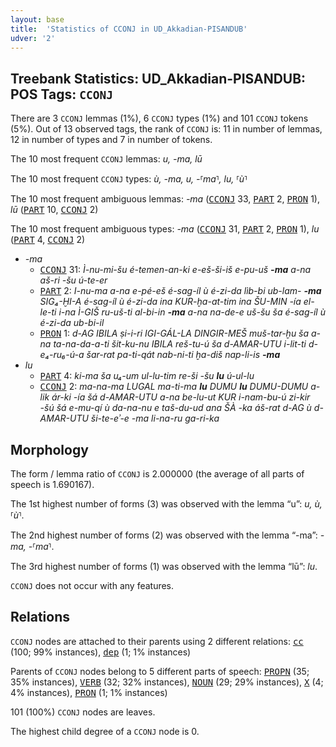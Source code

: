 ```yaml
---
layout: base
title:  'Statistics of CCONJ in UD_Akkadian-PISANDUB'
udver: '2'
---
```


## Treebank Statistics: UD_Akkadian-PISANDUB: POS Tags: `CCONJ`

There are 3 `CCONJ` lemmas (1%), 6 `CCONJ` types (1%) and 101 `CCONJ` tokens (5%).
Out of 13 observed tags, the rank of `CCONJ` is: 11 in number of lemmas, 12 in number of types and 7 in number of tokens.

The 10 most frequent `CCONJ` lemmas: <em>u, -ma, lū</em>

The 10 most frequent `CCONJ` types:  <em>ù, -ma, u, -⸢ma⸣, lu, ⸢ù⸣</em>

The 10 most frequent ambiguous lemmas: <em>-ma</em> (<tt><a href="akk_pisandub-pos-CCONJ.html">CCONJ</a></tt> 33, <tt><a href="akk_pisandub-pos-PART.html">PART</a></tt> 2, <tt><a href="akk_pisandub-pos-PRON.html">PRON</a></tt> 1), <em>lū</em> (<tt><a href="akk_pisandub-pos-PART.html">PART</a></tt> 10, <tt><a href="akk_pisandub-pos-CCONJ.html">CCONJ</a></tt> 2)

The 10 most frequent ambiguous types:  <em>-ma</em> (<tt><a href="akk_pisandub-pos-CCONJ.html">CCONJ</a></tt> 31, <tt><a href="akk_pisandub-pos-PART.html">PART</a></tt> 2, <tt><a href="akk_pisandub-pos-PRON.html">PRON</a></tt> 1), <em>lu</em> (<tt><a href="akk_pisandub-pos-PART.html">PART</a></tt> 4, <tt><a href="akk_pisandub-pos-CCONJ.html">CCONJ</a></tt> 2)


* <em>-ma</em>
  * <tt><a href="akk_pisandub-pos-CCONJ.html">CCONJ</a></tt> 31: <em>Ì-nu-mi-šu é-temen-an-ki e-eš-ši-iš e-pu-uš <b>-ma</b> a-na aš-ri -šu ú-te-er</em>
  * <tt><a href="akk_pisandub-pos-PART.html">PART</a></tt> 2: <em>I-nu-ma a-na e-pé-eš é-sag-íl ù é-zi-da lìb-bi ub-lam- <b>-ma</b> SIG₄-ḪI-A é-sag-íl ù é-zi-da ina KUR-ḫa-at-tim ina ŠU-MIN -ía el-le-ti i-na Ì-GIŠ ru-uš-ti al-bi-in <b>-ma</b> a-na na-de-e uš-šu ša é-sag-íl ù é-zi-da ub-bi-il</em>
  * <tt><a href="akk_pisandub-pos-PRON.html">PRON</a></tt> 1: <em>d-AG IBILA ṣi-i-ri IGI-GÁL-LA DINGIR-MEŠ muš-tar-ḫu ša a-na ta-na-da-a-ti šit-ku-nu IBILA reš-tu-ú ša d-AMAR-UTU i-lit-ti d-e₄-ru₆-ú-a šar-rat pa-ti-qát nab-ni-ti ḫa-diš nap-li-is <b>-ma</b></em>
* <em>lu</em>
  * <tt><a href="akk_pisandub-pos-PART.html">PART</a></tt> 4: <em>ki-ma ša u₄-um ul-lu-tim re-ši -šu <b>lu</b> ú-ul-lu</em>
  * <tt><a href="akk_pisandub-pos-CCONJ.html">CCONJ</a></tt> 2: <em>ma-na-ma LUGAL ma-ti-ma <b>lu</b> DUMU <b>lu</b> DUMU-DUMU a-lik ár-ki -ía šá d-AMAR-UTU a-na be-lu-ut KUR i-nam-bu-ú zi-kir -šú šá e-mu-qí ù da-na-nu e taš-du-ud ana ŠÀ -ka áš-rat d-AG ù d-AMAR-UTU ši-te-eʾ-e -ma li-na-ru ga-ri-ka</em>

## Morphology

The form / lemma ratio of `CCONJ` is 2.000000 (the average of all parts of speech is 1.690167).

The 1st highest number of forms (3) was observed with the lemma “u”: <em>u, ù, ⸢ù⸣</em>.

The 2nd highest number of forms (2) was observed with the lemma “-ma”: <em>-ma, -⸢ma⸣</em>.

The 3rd highest number of forms (1) was observed with the lemma “lū”: <em>lu</em>.

`CCONJ` does not occur with any features.


## Relations

`CCONJ` nodes are attached to their parents using 2 different relations: <tt><a href="akk_pisandub-dep-cc.html">cc</a></tt> (100; 99% instances), <tt><a href="akk_pisandub-dep-dep.html">dep</a></tt> (1; 1% instances)

Parents of `CCONJ` nodes belong to 5 different parts of speech: <tt><a href="akk_pisandub-pos-PROPN.html">PROPN</a></tt> (35; 35% instances), <tt><a href="akk_pisandub-pos-VERB.html">VERB</a></tt> (32; 32% instances), <tt><a href="akk_pisandub-pos-NOUN.html">NOUN</a></tt> (29; 29% instances), <tt><a href="akk_pisandub-pos-X.html">X</a></tt> (4; 4% instances), <tt><a href="akk_pisandub-pos-PRON.html">PRON</a></tt> (1; 1% instances)

101 (100%) `CCONJ` nodes are leaves.

The highest child degree of a `CCONJ` node is 0.


